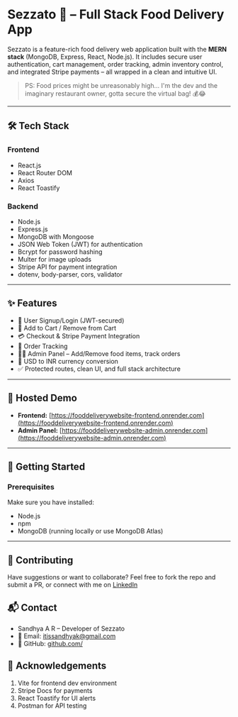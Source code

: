 # Sezzato 🍕 – Full Stack Food Delivery App

Sezzato is a feature-rich food delivery web application built with the **MERN stack** (MongoDB, Express, React, Node.js). It includes secure user authentication, cart management, order tracking, admin inventory control, and integrated Stripe payments – all wrapped in a clean and intuitive UI.

> PS: Food prices might be unreasonably high… I'm the dev and the imaginary restaurant owner, gotta secure the virtual bag! 💰😂

---

## 🛠️ Tech Stack

### Frontend
- React.js
- React Router DOM
- Axios
- React Toastify

### Backend
- Node.js
- Express.js
- MongoDB with Mongoose
- JSON Web Token (JWT) for authentication
- Bcrypt for password hashing
- Multer for image uploads
- Stripe API for payment integration
- dotenv, body-parser, cors, validator

---

## ✨ Features

- 🔐 User Signup/Login (JWT-secured)
- 🛒 Add to Cart / Remove from Cart
- 💳 Checkout & Stripe Payment Integration
- 🔁 Order Tracking
- 🧑‍🍳 Admin Panel – Add/Remove food items, track orders
- 💱 USD to INR currency conversion
- ✅ Protected routes, clean UI, and full stack architecture

---

## 🚀 Hosted Demo

- **Frontend:** [https://fooddeliverywebsite-frontend.onrender.com](https://fooddeliverywebsite-frontend.onrender.com)
- **Admin Panel:** [https://fooddeliverywebsite-admin.onrender.com](https://fooddeliverywebsite-admin.onrender.com)

---

## 🚀 Getting Started

### Prerequisites
Make sure you have installed:
- Node.js
- npm
- MongoDB (running locally or use MongoDB Atlas)

---

## 🤝 Contributing
Have suggestions or want to collaborate? Feel free to fork the repo and submit a PR, or connect with me on [LinkedIn](https://www.linkedin.com/in/sandhya-ar)

## 📬 Contact
- Sandhya A R – Developer of Sezzato
- 📧 Email: itissandhyak@gmail.com
- 🔗 GitHub: [github.com/](https://github.com/Sandhya-AR)

## 🌟 Acknowledgements
1. Vite for frontend dev environment
2. Stripe Docs for payments
3. React Toastify for UI alerts
4. Postman for API testing











